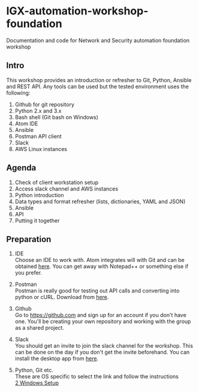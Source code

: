 # IGX-automation-workshop-foundation
Documentation and code for Network and Security automation foundation workshop

## Intro

This workshop provides an introduction or refresher to Git, Python, Ansible and REST API. Any tools can be used but the tested environment uses the following:
1. Github for git repository
2. Python 2.x and 3.x
3. Bash shell (Git bash on Windows)
4. Atom IDE
5. Ansible
6. Postman API client
7. Slack
8. AWS Linux instances

## Agenda

1. Check of client workstation setup
2. Access slack channel and AWS instances
3. Python introduction
4. Data types and format refresher (lists, dictionaries, YAML and JSON)
5. Ansible
6. API
7. Putting it together


## Preparation

1. IDE  
   Choose an IDE to work with. Atom integrates will with Git and can be obtained [here](https://atom.io).
 You can get away with Notepad++ or something else if you prefer.

2. Postman  
   Postman is really good for testing out API calls and converting into python or cURL. Download from [here](https://www.getpostman.com/downloads/).

3. Github  
   Go to https://github.com and sign up for an account if you don't have one. You'll be creating your own repository and working with the group as a shared project.

4. Slack  
   You should get an invite to join the slack channel for the workshop. This can be done on the day if you don't get the invite beforehand. You can install the desktop app from [here](https://slack.com/intl/en-gb/downloads).

5. Python, Git etc.  
   These are OS specific to select the link and follow the instructions  
   [2 Windows Setup](https://github.com/ePlusPS/IGX-automation-workshop-foundation/blob/master/Windows-setup.md)
